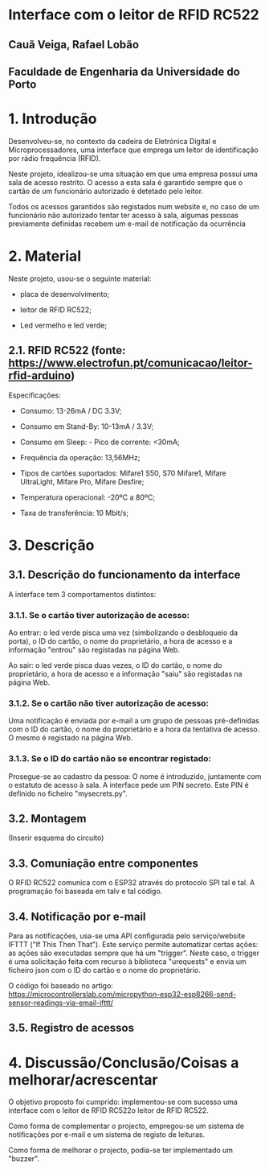 # Interface com o leitor de RFID RC522
## Cauã Veiga, Rafael Lobão
## Faculdade de Engenharia da Universidade do Porto

# 1. Introdução

Desenvolveu-se, no contexto da cadeira de Eletrónica Digital e Microprocessadores, uma interface que emprega um leitor de identificação por rádio frequência (RFID).

Neste projeto, idealizou-se uma situação em que uma empresa possui uma sala de acesso restrito. O acesso a esta sala é garantido sempre que o cartão de um funcionário autorizado é detetado pelo leitor.

Todos os acessos garantidos são registados num website e, no caso de um funcionário não autorizado tentar ter acesso à sala, algumas pessoas previamente definidas recebem um e-mail de notificação da ocurrência

# 2. Material

Neste projeto, usou-se o seguinte material: 

- placa de desenvolvimento;

- leitor de RFID RC522;

- Led vermelho e led verde;

## 2.1. RFID RC522 (fonte: https://www.electrofun.pt/comunicacao/leitor-rfid-arduino)

Especificações:

- Consumo: 13-26mA / DC 3.3V;

- Consumo em Stand-By: 10-13mA / 3.3V;

- Consumo em Sleep: - Pico de corrente: <30mA;

- Frequência da operação: 13,56MHz;

- Tipos de cartões suportados: Mifare1 S50, S70 Mifare1, Mifare UltraLight, Mifare Pro, Mifare Desfire;

- Temperatura operacional: -20ºC a 80ºC;

- Taxa de transferência: 10 Mbit/s;


# 3. Descrição

## 3.1. Descrição do funcionamento da interface

A interface tem 3 comportamentos distintos:

### 3.1.1. Se o cartão tiver autorização de acesso: 

Ao entrar: o led verde pisca uma vez (simbolizando o desbloqueio da porta), o ID do cartão, o nome do proprietário, a hora de acesso e a informação "entrou" são registadas na página Web.

Ao sair: o led verde pisca duas vezes, o ID do cartão, o nome do proprietário, a hora de acesso e a informação "saiu" são registadas na página Web.

### 3.1.2. Se o cartão não tiver autorização de acesso: 

Uma notificação é enviada por e-mail a um grupo de pessoas pré-definidas com o ID do cartão, o nome do proprietário e a hora da tentativa de acesso. O mesmo é registado na página Web.

### 3.1.3. Se o ID do cartão não se encontrar registado:

Prosegue-se ao cadastro da pessoa: O nome é introduzido, juntamente com o estatuto de acesso à sala. A interface pede um PIN secreto. Este PIN é definido no ficheiro "mysecrets.py".

## 3.2. Montagem

(Inserir esquema do circuito)


## 3.3. Comuniação entre componentes
O RFID RC522 comunica com o ESP32 através do protocolo SPI tal e tal. A programação foi baseada em talv e tal código.

## 3.4. Notificação por e-mail

Para as notificações, usa-se uma API configurada pelo serviço/website IFTTT ("If This Then That").
Este serviço permite automatizar certas ações: as ações são executadas sempre que há um "trigger". Neste caso, o trigger é uma solicitação feita com recurso à biblioteca "urequests" e envia um ficheiro json com o ID do cartão e o nome do proprietário.

O código foi baseado no artigo: https://microcontrollerslab.com/micropython-esp32-esp8266-send-sensor-readings-via-email-ifttt/


## 3.5. Registro de acessos

# 4. Discussão/Conclusão/Coisas a melhorar/acrescentar

O objetivo proposto foi cumprido: implementou-se com sucesso uma interface com o leitor de RFID RC522o leitor de RFID RC522.

Como forma de complementar o projecto, empregou-se um sistema de notificações por e-mail e um sistema de registo de leituras.

Como forma de melhorar o projecto, podia-se ter implementado um "buzzer".







